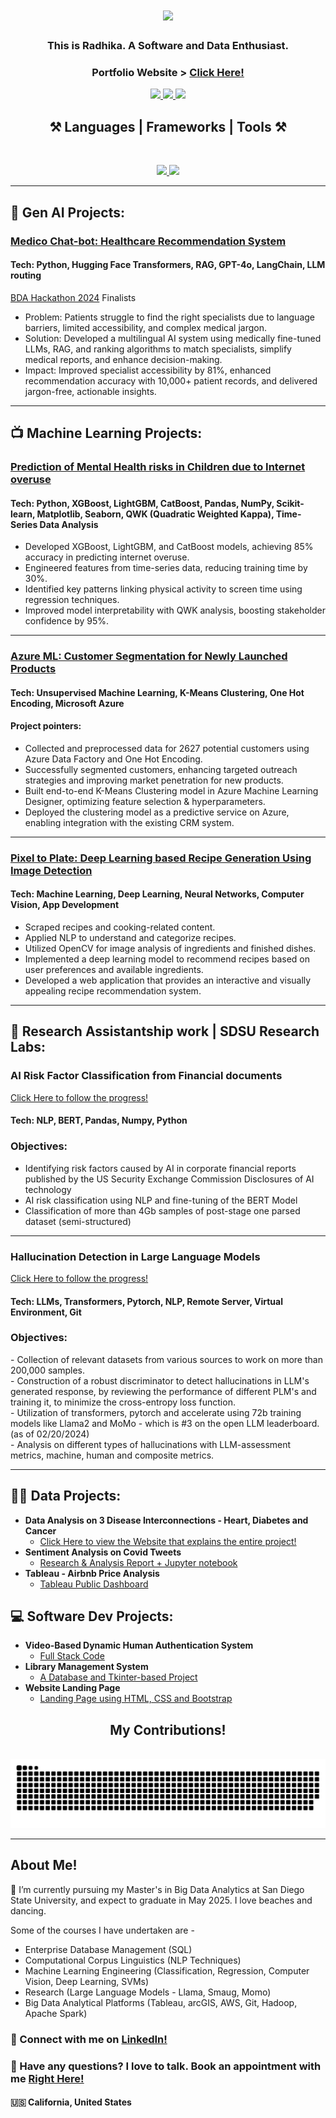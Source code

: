 
<h1 align="center">
    <img src="https://readme-typing-svg.herokuapp.com/?font=Quicksand&size=35&center=true&vCenter=true&width=500&height=70&duration=4000&pause=50&color=9391F7&background=F97BFF51&lines=Howdy!+👋;" />
</h1>
<h3 align = "center">
   This is Radhika. A Software and Data Enthusiast.
</h3>
<!--
<h1>Howdy, This is Radhika! <br/><a href="https://github.com/rxdhikx"> Software </a><a href="https://www.linkedin.com/in/radhika-ravindra/"> and Data Enthusiast</a>
<h3> <img src ="https://icons8.com/icon/Udrc3LA8OPbn/location"> San Diego, California </h3>
<h3> <img src ="https://icons8.com/icon/Udrc3LA8OPbn/location"> San Diego, California </h3>
-->
<h3 align = "center">
   Portfolio Website > <a href="https://rxdhikx.github.io/"> Click Here!</a>
</h3>

<div align="center"> 
  <a href="mailto:rravindra0463@sdsu.edu">
    <img src="https://img.shields.io/badge/Gmail-333333?style=for-the-badge&logo=gmail&logoColor=red" />
  </a>
  <a href="https://linkedin.com/in/radhika-ravindra" target="blank">
    <img src="https://img.shields.io/badge/LinkedIn-0077B5?style=for-the-badge&logo=linkedin&logoColor=white" target="blank" />
  </a>
  <a href="https://rxdhikx.github.io/" target="blank">
     <img src="https://img.shields.io/badge/Portfolio-FF5722?style=for-the-badge&logo=todoist&logoColor=white" target="blank" /> <!-- sqlite, safari, google-chrome are other good icon options -->
  </a>
</div>

<h2 align="center">⚒️ Languages | Frameworks | Tools ⚒️</h2>
<br/>

<p align="center">
    <a href="https://skillicons.dev">
    <img src="https://skillicons.dev/icons?i=python,mysql,r,kafka,html,css,bootstrap,c,java,php" />
    <img src="https://skillicons.dev/icons?i=aws,gcp,vscode,github,linux,git,javascript,firebase,mongodb,ps,ai" /><br>
    </a>
</p>
<hr/>

<h2>🤖  Gen AI Projects: </h2>

<b> <h3> [Medico Chat-bot: Healthcare Recommendation System](https://github.com/rxdhikx/Team-119) <br> </h3></b>

<h4> Tech: Python, Hugging Face Transformers, RAG, GPT-4o, LangChain, LLM routing </h4>

 [BDA Hackathon 2024](https://bigdataforsandiego.github.io/) Finalists 


- Problem: Patients struggle to find the right specialists due to language barriers, limited accessibility, and complex medical jargon.
- Solution: Developed a multilingual AI system using medically fine-tuned LLMs, RAG, and ranking algorithms to match specialists, simplify medical reports, and enhance decision-making.
- Impact: Improved specialist accessibility by 81%, enhanced recommendation accuracy with 10,000+ patient records, and delivered jargon-free, actionable insights.

 <hr/>


<h2>📺 Machine Learning Projects: </h2>

<b> <h3> [Prediction of Mental Health risks in Children due to Internet overuse](https://github.com/rxdhikx/Problematic-Internet-Use-Prediction-using-Machine-Learning)</h3></b> 

<h4> Tech: Python, XGBoost, LightGBM, CatBoost, Pandas, NumPy, Scikit-learn, Matplotlib, Seaborn, QWK (Quadratic Weighted Kappa), Time-Series Data Analysis </h4>

- Developed XGBoost, LightGBM, and CatBoost models, achieving 85% accuracy in predicting internet overuse.
- Engineered features from time-series data, reducing training time by 30%.
- Identified key patterns linking physical activity to screen time using regression techniques.
- Improved model interpretability with QWK analysis, boosting stakeholder confidence by 95%.

<hr/>

<b> <h3>[Azure ML: Customer Segmentation for Newly Launched Products](https://github.com/rxdhikx/Customer-Segmentation-ML-Model-using-Azure) </h3></b> 

<h4> Tech: Unsupervised Machine Learning, K-Means Clustering, One Hot Encoding, Microsoft Azure </h4>

<h4> Project pointers: </h4>

- Collected and preprocessed data for 2627 potential customers using Azure Data Factory and One Hot Encoding.
- Successfully segmented customers, enhancing targeted outreach strategies and improving market penetration for new products.
- Built end-to-end K-Means Clustering model in Azure Machine Learning Designer, optimizing feature selection & hyperparameters.
- Deployed the clustering model as a predictive service on Azure, enabling integration with the existing CRM system.
 <hr/>

<b> <h3>[Pixel to Plate: Deep Learning based Recipe Generation Using Image Detection](https://github.com/saitejasri1/Shared-ML-project) </h3></b> 

<!--[Click Here to follow the progress!](https://github.com/saitejasri1/Shared-ML-project)-->

<h4> Tech: Machine Learning, Deep Learning, Neural Networks, Computer Vision, App Development </h4>


- Scraped recipes and cooking-related content.
- Applied NLP to understand and categorize recipes.
- Utilized OpenCV for image analysis of ingredients and finished dishes.
- Implemented a deep learning model to recommend recipes based on user preferences and available ingredients.
- Developed a web application that provides an interactive and visually appealing recipe recommendation system.
 <hr/>

 <h2>🔭 Research Assistantship work |  SDSU Research Labs: </h2>

 <b> <h3> AI Risk Factor Classification from Financial documents</b> </h3>

[Click Here to follow the progress!](https://github.com/rxdhikx/AI-Risk_Classification-From-Financial-Documents)

<h4> Tech: NLP, BERT, Pandas, Numpy, Python </h4>

<h3> Objectives: </h3>

 - Identifying risk factors caused by AI in corporate financial reports published by the US Security Exchange Commission Disclosures of AI technology
 - AI risk classification using NLP and fine-tuning of the BERT Model
 - Classification of more than 4Gb samples of post-stage one parsed dataset (semi-structured) <br>

<hr/>


<b> <h3> Hallucination Detection in Large Language Models</b> </h3>

[Click Here to follow the progress!](https://github.com/rxdhikx/Large-Language-Model)

<h4> Tech: LLMs, Transformers, Pytorch, NLP, Remote Server, Virtual Environment, Git </h4>

<h3> Objectives: </h3>
 - Collection of relevant datasets from various sources to work on more than 200,000 samples. <br>
 - Construction of a robust discriminator to detect hallucinations in LLM's generated response, by reviewing the performance of different PLM's and training it, to minimize the cross-entropy loss function. <br>
 - Utilization of transformers, pytorch and accelerate using 72b training models like Llama2 and MoMo - which is #3 on the open LLM leaderboard. (as of 02/20/2024) <br>
 - Analysis on different types of hallucinations with LLM-assessment metrics, machine, human and composite metrics. <br>

<hr/>


<h2>👨‍💻 Data Projects:</h2>

- <b> Data Analysis on 3 Disease Interconnections - Heart, Diabetes and Cancer </b>
  - [Click Here to view the Website that explains the entire project!](https://sites.google.com/sdsu.edu/healthdatasynergy/home)
- <b> Sentiment Analysis on Covid Tweets </b>
  - [Research & Analysis Report + Jupyter notebook](https://github.com/rxdhikx/Sentiment-Analysis-through-Tweets-during-Covid)
- <b> Tableau - Airbnb Price Analysis </b>
  - [Tableau Public Dashboard](https://public.tableau.com/app/profile/radhika.ravindra/viz/AirBNBPriceAnalysis_17117408930760/Dashboard1)

<h2>💻 Software Dev Projects:</h2>

- <b> Video-Based Dynamic Human Authentication System</b>
  - [Full Stack Code](https://github.com/rxdhikx/Video-Based-Dynamic-Human-Authentication-System)
- <b> Library Management System</b>
  - [A Database and Tkinter-based Project](https://github.com/rxdhikx/Library-Management-System)
- <b> Website Landing Page</b>
  - [Landing Page using HTML, CSS and Bootstrap](https://github.com/rxdhikx/Website-Landing-Page)


<div align="center">
  <h2>My Contributions! </h2>
  <br>
  <img alt="snake eating my contributions" src="https://raw.githubusercontent.com/rxdhikx/rxdhikx/output/github-contribution-grid-snake.svg" />

</div>
<hr/>

<h2> About Me!</h2>
🌱 I’m currently pursuing my Master's in Big Data Analytics at San Diego State University, and expect to graduate in May 2025. I love beaches and dancing. <br>

Some of the courses I have undertaken are - 
 - Enterprise Database Management (SQL)
 - Computational Corpus Linguistics (NLP Techniques)
 - Machine Learning Engineering (Classification, Regression, Computer Vision, Deep Learning, SVMs)
 - Research (Large Language Models - Llama, Smaug, Momo)
 - Big Data Analytical Platforms (Tableau, arcGIS, AWS, Git, Hadoop, Apache Spark)

<h3> 🤳 Connect with me on <a href="https://www.linkedin.com/in/radhika-ravindra"> LinkedIn! </a> </h3>
<h3>💬 Have any questions? I love to talk. Book an appointment with me <a href ="https://topmate.io/radhika_ravindra">Right Here!</a></h3>

<h4> 🇺🇸 California, United States </h4>

<!--
**This is a ✨ _special_ ✨ repository because its `README.md` (this file) appears on your GitHub profile.

Here are some ideas to get you started:

- 🔭 I’m currently working on ...
- 🌱 I’m currently learning ...
- 👯 I’m looking to collaborate on ...
- 🤔 I’m looking for help with ...
- 💬 Ask me about ...
- 📫 How to reach me: ...
- 😄 Pronouns: ...
- ⚡ Fun fact: ...
-->
